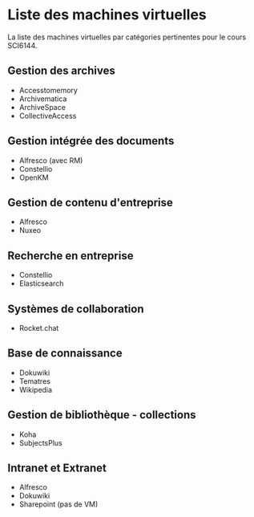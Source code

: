 # Liste des machines virtuelles

La liste des machines virtuelles par catégories pertinentes pour le cours SCI6144.

## Gestion des archives

* Accesstomemory
* Archivematica
* ArchiveSpace
* CollectiveAccess

## Gestion intégrée des documents

* Alfresco (avec RM)
* Constellio
* OpenKM

## Gestion de contenu d'entreprise

* Alfresco
* Nuxeo

## Recherche en entreprise

* Constellio
* Elasticsearch

## Systèmes de collaboration

* Rocket.chat

## Base de connaissance

* Dokuwiki
* Tematres
* Wikipedia

## Gestion de bibliothèque - collections

* Koha
* SubjectsPlus

## Intranet et Extranet

* Alfresco
* Dokuwiki
* Sharepoint (pas de VM)
